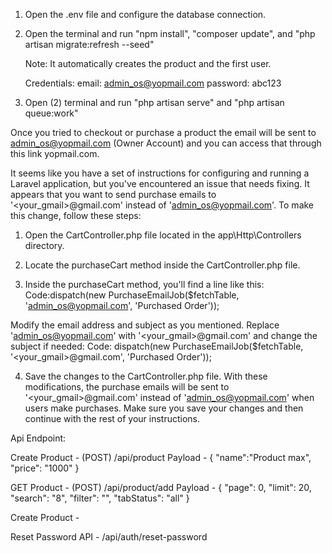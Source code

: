 1. Open the .env file and configure the database connection.

2. Open the terminal and run "npm install", "composer update", and "php artisan migrate:refresh --seed"
    
    Note: It automatically creates the product and the first user.

    Credentials: email: admin_os@yopmail.com password: abc123

3. Open (2) terminal and run "php artisan serve" and "php artisan queue:work"

Once you tried to checkout or purchase a product the email will be sent to admin_os@yopmail.com (Owner Account) and you can access that through this link yopmail.com.


It seems like you have a set of instructions for configuring and running a Laravel application, but you've encountered an issue that needs fixing. It appears that you want to send purchase emails to '<your_gmail>@gmail.com' instead of 'admin_os@yopmail.com'. To make this change, follow these steps:

1. Open the CartController.php file located in the app\Http\Controllers directory.

2. Locate the purchaseCart method inside the CartController.php file.

3. Inside the purchaseCart method, you'll find a line like this:
Code:dispatch(new PurchaseEmailJob($fetchTable, 'admin_os@yopmail.com', 'Purchased Order'));

Modify the email address and subject as you mentioned. Replace 'admin_os@yopmail.com' with '<your_gmail>@gmail.com' and change the subject if needed:
Code: dispatch(new PurchaseEmailJob($fetchTable, '<your_gmail>@gmail.com', 'Purchased Order'));

4. Save the changes to the CartController.php file.
With these modifications, the purchase emails will be sent to '<your_gmail>@gmail.com' instead of 'admin_os@yopmail.com' when users make purchases. Make sure you save your changes and then continue with the rest of your instructions.


Api Endpoint:

Create Product - (POST) /api/product
Payload - {
    "name":"Product max",
    "price": "1000"
}

GET Product - (POST) /api/product/add
Payload - {
    "page": 0,
    "limit": 20,
    "search": "8", 
    "filter": "", 
    "tabStatus": "all"
}

Create Product -








Reset Password API - /api/auth/reset-password

 
